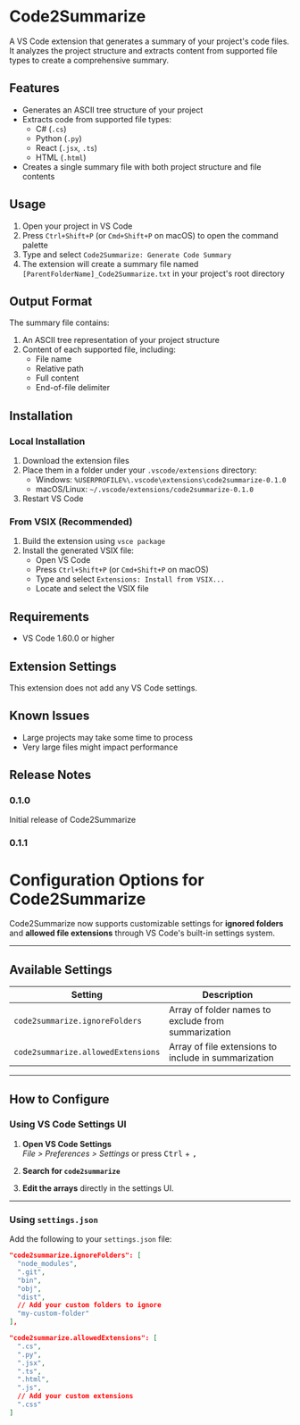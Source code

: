 # Code2Summarize

A VS Code extension that generates a summary of your project's code files. It analyzes the project structure and extracts content from supported file types to create a comprehensive summary.

## Features

- Generates an ASCII tree structure of your project
- Extracts code from supported file types:
  - C# (`.cs`)
  - Python (`.py`)
  - React (`.jsx`, `.ts`)
  - HTML (`.html`)
- Creates a single summary file with both project structure and file contents

## Usage

1. Open your project in VS Code
2. Press `Ctrl+Shift+P` (or `Cmd+Shift+P` on macOS) to open the command palette
3. Type and select `Code2Summarize: Generate Code Summary`
4. The extension will create a summary file named `[ParentFolderName]_Code2Summarize.txt` in your project's root directory

## Output Format

The summary file contains:

1. An ASCII tree representation of your project structure
2. Content of each supported file, including:
   - File name
   - Relative path
   - Full content
   - End-of-file delimiter

## Installation

### Local Installation
1. Download the extension files
2. Place them in a folder under your `.vscode/extensions` directory:
   - Windows: `%USERPROFILE%\.vscode\extensions\code2summarize-0.1.0`
   - macOS/Linux: `~/.vscode/extensions/code2summarize-0.1.0`
3. Restart VS Code

### From VSIX (Recommended)
1. Build the extension using `vsce package`
2. Install the generated VSIX file:
   - Open VS Code
   - Press `Ctrl+Shift+P` (or `Cmd+Shift+P` on macOS)
   - Type and select `Extensions: Install from VSIX...`
   - Locate and select the VSIX file

## Requirements

- VS Code 1.60.0 or higher

## Extension Settings

This extension does not add any VS Code settings.

## Known Issues

- Large projects may take some time to process
- Very large files might impact performance

## Release Notes

### 0.1.0

Initial release of Code2Summarize

### 0.1.1

# Configuration Options for Code2Summarize

Code2Summarize now supports customizable settings for **ignored folders** and **allowed file extensions** through VS Code's built-in settings system.

---

## Available Settings

| Setting                              | Description                                         |
| ------------------------------------- | --------------------------------------------------- |
| `code2summarize.ignoreFolders`        | Array of folder names to exclude from summarization  |
| `code2summarize.allowedExtensions`    | Array of file extensions to include in summarization |

---

## How to Configure

### Using VS Code Settings UI

1. **Open VS Code Settings**  
   *File > Preferences > Settings* or press <kbd>Ctrl</kbd> + <kbd>,</kbd>

2. **Search for `code2summarize`**

3. **Edit the arrays** directly in the settings UI.

---

### Using `settings.json`

Add the following to your `settings.json` file:

```json
"code2summarize.ignoreFolders": [
  "node_modules",
  ".git",
  "bin",
  "obj",
  "dist",
  // Add your custom folders to ignore
  "my-custom-folder"
],

"code2summarize.allowedExtensions": [
  ".cs",
  ".py",
  ".jsx",
  ".ts",
  ".html",
  ".js",
  // Add your custom extensions
  ".css"
]

